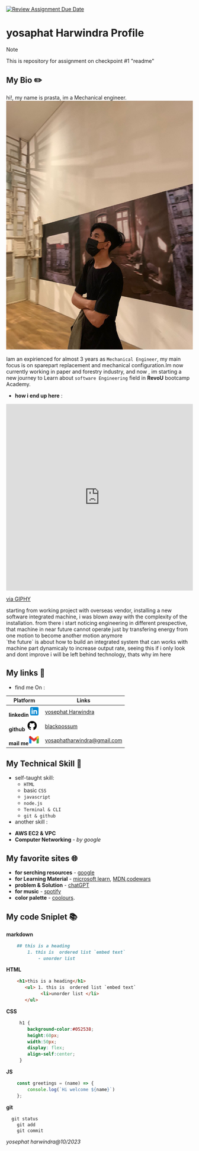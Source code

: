 [![Review Assignment Due Date](https://classroom.github.com/assets/deadline-readme-button-24ddc0f5d75046c5622901739e7c5dd533143b0c8e959d652212380cedb1ea36.svg)](https://classroom.github.com/a/bwEfZG3u)

# yosaphat Harwindra Profile

> [!NOTE]
> This is repository for assignment on checkpoint #1 "readme"

## My Bio :pencil2:

hi!, my name is prasta, im a Mechanical engineer.
![yosephat photo](assets/WhatsApp%20Image%202023-10-10%20at%2016.24.56.jpeg) 

Iam an expirienced for almost 3 years as `Mechanical Engineer`, my main focus is on sparepart replacement and mechanical configuration.Im now currently working in paper and forestry industry, and now , im starting a new journey to Learn about `software Engineering` field in __RevoU__ bootcamp Academy.
* __how i end up here__ :
<div style="width:100%;height:0;padding-bottom:100%;position:relative;"><iframe src="https://giphy.com/embed/XEoiOVs9mUIcUpxIKR" width="100%" height="100%" style="position:absolute" frameBorder="0" class="giphy-embed" allowFullScreen></iframe></div><p><a href="https://giphy.com/gifs/space-robots-nft-rababa-XEoiOVs9mUIcUpxIKR">via GIPHY</a></p>
starting from working project with overseas vendor,
installing a new software integrated machine, i was blown away with the complexity of the installation.
from there i start noticing engineering in different prespective, that machine in near future cannot operate just by transfering energy from one motion to become another motion anymore<br>
`the future` is about how to build an integrated system that can works with machine part dynamicaly to increase output rate, seeing this if i only look and dont improve i will be left behind technology, thats why im here




## My links :rocket:
* find me On : 

|Platform |  Links       |
|------------|---------|
__linkedin__![linkedin](assets/icons8-linkedin-30.png)| [yosephat Harwindra](https://www.linkedin.com/in/yosaphat-harwindra-82aa54194/)|
|__github__ ![github](assets/icons8-github-30.png)|[blackpossum](https://github.com/Blackpossum)
|__mail me__![gmail](assets/icons8-gmail-30.png)| [yosaphatharwindra@gmail.com](yosaphatharwindra@gmail.com)|

## My Technical Skill :wrench:
 * self-taught skill:
    - `HTML`
    - basic `CSS`
    - `javascript`
    - `node.js`
    - `Terminal & CLI`
    - `git & github`
 * another skill :
  - __AWS EC2 & VPC__ 
  - __Computer Networking__ - _by google_

## My favorite sites :globe_with_meridians:
   - __for serching resources__ - [google](https://www.google.com)
   - __for Learning Material__ - [microsoft learn](https://learn.microsoft.com), [MDN](https://www.developer.mozila.com),[codewars](https://www.codewars.com)
   - __problem & Solution__ - [chatGPT](https://chat.openai.com/)
   - __for music__ - [spotify](https://www.spotify.com) 
   - __color palette__ - [coolours](https://coolors.co/).


## My code Sniplet :books:

__markdown__
```markdown
    ## this is a heading 
        1. this is  ordered list `embed text`
            - unorder list 
```

__HTML__
```HTML
    <h1>this is a heading</h1> 
       <ul> 1. this is  ordered list `embed text`
             <li>unorder list </li>
       </ul> 
```

__CSS__
```css
     h1 {
        background-color:#052538;
        height:60px;
        width:50px;
        display: flex;
        align-self:center;
     }
```
__JS__
```js
    const greetings = (name) => {
        console.log(`Hi welcome ${name}`)
    };
```
__git__
``` 
  git status
    git add
    git commit
```
_yosephat harwindra@10/2023_